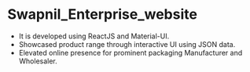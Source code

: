 # Swapnil_Enterprise_website
* It is developed using ReactJS and Material-UI.
* Showcased product range through interactive UI using JSON data.
* Elevated online presence for prominent packaging Manufacturer and Wholesaler.
